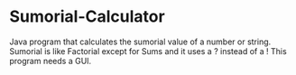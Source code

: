 # Sumorial-Calculator
Java program that calculates the sumorial value of a number or string.  Sumorial is like Factorial except for Sums and it uses a ? instead of a !  This program needs a GUI.
